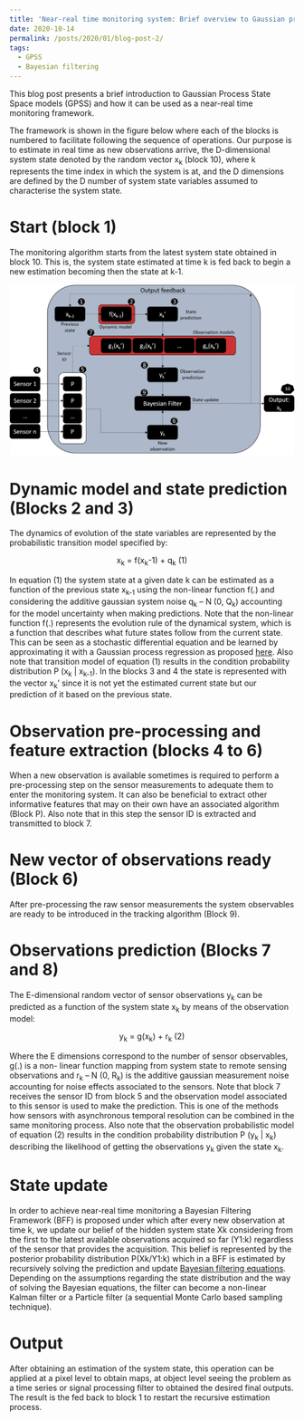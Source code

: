 ```yaml
---
title: 'Near-real time monitoring system: Brief overview to Gaussian process state space models GPSS'
date: 2020-10-14
permalink: /posts/2020/01/blog-post-2/
tags:
  - GPSS
  - Bayesian filtering 
---
```


This blog post presents a brief introduction to Gaussian Process State Space models (GPSS) and how it can be used as a near-real time monitoring framework.

The framework is shown in the figure below where each of the blocks is numbered to facilitate following the sequence of operations. Our purpose is to estimate in real time as new observations arrive, the D-dimensional system state denoted by the random vector  x<sub>k</sub> (block 10), where k represents the time index in which the system is at, and the D dimensions are defined by the D number of system state variables assumed to characterise the system state.

Start (block 1)
======

The monitoring algorithm starts from the latest system state obtained in block 10. This is, the system state estimated at time k is fed back to begin a new estimation becoming then the state at k-1.

![img](/images/GPSS/GPSS_1.png)

Dynamic model and state prediction (Blocks 2 and 3)
======
The dynamics of evolution of the state variables are represented by the probabilistic transition model specified by:

<div align="center">x<sub>k</sub> = f(x<sub>k</sub>-1) + q<sub>k</sub> 	            (1)</div>


In equation (1) the system state at a given date k can be estimated as a function of the previous state x<sub>k-1</sub> using the non-linear function f(.) and considering the additive gaussian system noise q<sub>k</sub> – N (0, Q<sub>k</sub>) accounting for the model uncertainty when making predictions.  Note that the non-linear function f(.) represents the evolution rule of the dynamical system, which is a function that describes what future states follow from the current state. This can be seen as a stochastic differential equation and be learned by approximating it with a Gaussian process regression as proposed [here](https://papers.nips.cc/paper/4967-approximate-gaussian-process-inference-for-the-drift-function-in-stochastic-differential-equations). Also note that transition model of equation (1) results in the condition probability distribution P (x<sub>k</sub> | x<sub>k-1</sub>). In the blocks 3 and 4 the state is represented with the vector x<sub>k</sub>’ since it is not yet the estimated current state but our prediction of it based on the previous state.

Observation pre-processing and feature extraction (blocks 4 to 6)
======
When a new observation is available sometimes is required to perform a pre-processing step on the sensor measurements to adequate them to enter the monitoring system. It can also be beneficial to extract other informative features that may on their own have an associated algorithm (Block P). Also note that in this step the sensor ID is extracted and transmitted to block 7.

New vector of observations ready (Block 6)
======
After pre-processing the raw sensor measurements the system observables are ready to be introduced in the tracking algorithm (Block 9).

Observations prediction (Blocks 7 and 8)
======
The E-dimensional random vector of sensor observations y<sub>k</sub> can be predicted as a function of the system state x<sub>k</sub> by means of the observation model:

<div align="center">y<sub>k</sub> = g(x<sub>k</sub>) + r<sub>k</sub> 	            (2)</div>

Where the E dimensions correspond to the number of sensor observables, g(.) is a non- linear function mapping from system state to remote sensing observations and r<sub>k</sub> – N (0, R<sub>k</sub>) is the additive gaussian measurement noise accounting for noise effects associated to the sensors. Note that block 7 receives the sensor ID from block 5 and the observation model associated to this sensor is used to make the prediction. This is one of the methods how sensors with asynchronous temporal resolution can be combined in the same monitoring process. 
Also note that the observation probabilistic model of equation (2) results in the condition probability distribution P (y<sub>k</sub> | x<sub>k</sub>) describing the likelihood of getting the observations y<sub>k</sub> given the state x<sub>k</sub>.

State update
======
In order to achieve near-real time monitoring a Bayesian Filtering Framework (BFF) is proposed under which after every new observation at time k, we update our belief of the hidden system state Xk considering from the first to the latest available observations acquired so far (Y1:k) regardless of the sensor that provides the acquisition. This belief is represented by the posterior probability distribution P(Xk/Y1:k) which in a BFF is estimated by recursively solving the prediction and update [Bayesian filtering equations](https://en.wikipedia.org/wiki/Recursive_Bayesian_estimation).
Depending on the assumptions regarding the state distribution and the way of solving the Bayesian equations, the filter can become a non-linear Kalman filter or a Particle filter (a sequential Monte Carlo based sampling technique).

Output
======
After obtaining an estimation of the system state, this operation can be applied at a pixel level to obtain maps, at object level seeing the problem as a time series or signal processing filter to obtained the desired final outputs. The result is the fed back to block 1 to restart the recursive estimation process. 
